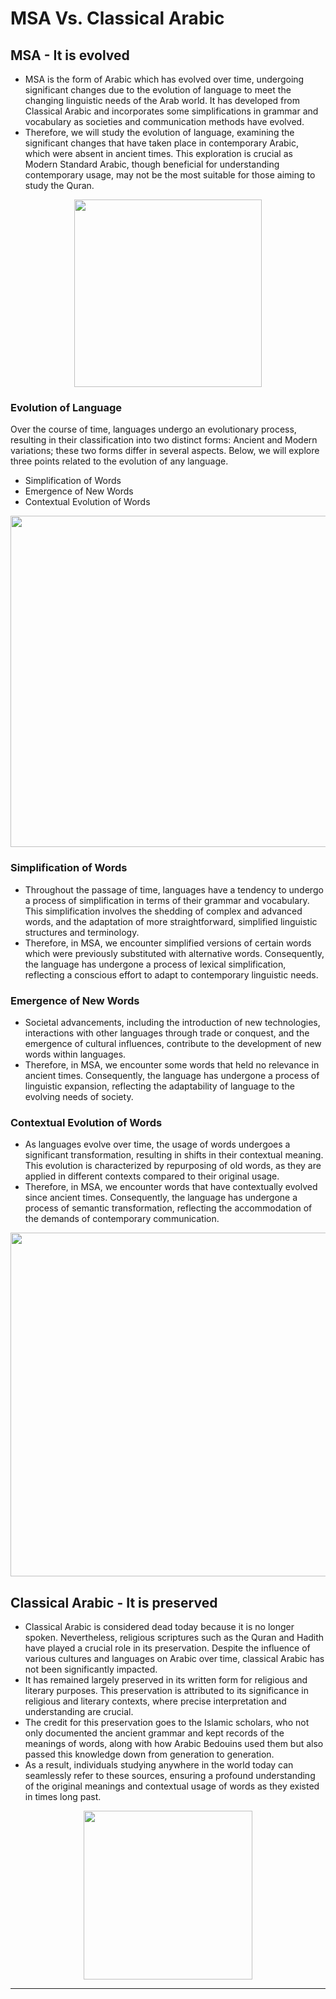 # MSA Vs. Classical Arabic

## MSA - It is evolved
- MSA is the form of Arabic which has evolved over time, undergoing significant changes due to the evolution of language to meet the changing linguistic needs of the Arab world. It has developed from Classical Arabic and incorporates some simplifications in grammar and vocabulary as societies and communication methods have evolved. 
- Therefore, we will study the evolution of language, examining the significant changes that have taken place in contemporary Arabic, which were absent in ancient times. This exploration is crucial as Modern Standard Arabic, though beneficial for understanding contemporary usage, may not be the most suitable for those aiming to study the Quran.

<p align="center">
  <img src="https://github.com/mdfnam/QnA/assets/156814846/24df8a13-f565-40c0-a0ab-96539d1a998c" width="300">
</p>

### Evolution of Language
Over the course of time, languages undergo an evolutionary process, resulting in their classification into two distinct forms: Ancient and Modern variations; these two forms differ in several aspects. Below, we will explore three points related to the evolution of any language.
- Simplification of Words
- Emergence of New Words
- Contextual Evolution of Words

<p align="center">
  <img src="https://github.com/mdfnam/QnA/assets/156814846/ae260d12-8301-4e15-a134-db09cf7fea17" width="530">
</p>

### Simplification of Words
- Throughout the passage of time, languages have a tendency to undergo a process of simplification in terms of their grammar and vocabulary. This simplification involves the shedding of complex and advanced words, and the adaptation of more straightforward, simplified linguistic structures and terminology.
- Therefore, in MSA, we encounter simplified versions of certain words which were previously substituted with alternative words. Consequently, the language has undergone a process of lexical simplification, reflecting a conscious effort to adapt to contemporary linguistic needs. 

### Emergence of New Words
- Societal advancements, including the introduction of new technologies, interactions with other languages through trade or conquest, and the emergence of cultural influences, contribute to the development of new words within languages.
- Therefore, in MSA, we encounter some words that held no relevance in ancient times. Consequently, the language has undergone a process of linguistic expansion, reflecting the adaptability of language to the evolving needs of society.

### Contextual Evolution of Words
- As languages evolve over time, the usage of words undergoes a significant transformation, resulting in shifts in their contextual meaning. This evolution is characterized by repurposing of old words, as they are applied in different contexts compared to their original usage.
- Therefore, in MSA, we encounter words that have contextually evolved since ancient times. Consequently, the language has undergone a process of semantic transformation, reflecting the accommodation of the demands of contemporary communication.

<p align="center">
  <img src="https://github.com/mdfnam/QnA/assets/156814846/b285e8e1-76f3-4700-8d96-d38f4a589b67" width="550">
</p>

## Classical Arabic - It is preserved
- Classical Arabic is considered dead today because it is no longer spoken. Nevertheless, religious scriptures such as the Quran and Hadith have played a crucial role in its preservation. Despite the influence of various cultures and languages on Arabic over time, classical Arabic has not been significantly impacted.
- It has remained largely preserved in its written form for religious and literary purposes. This preservation is attributed to its significance in religious and literary contexts, where precise interpretation and understanding are crucial.
- The credit for this preservation goes to the Islamic scholars, who not only documented the ancient grammar and kept records of the meanings of words, along with how Arabic Bedouins used them but also passed this knowledge down from generation to generation.
- As a result, individuals studying anywhere in the world today can seamlessly refer to these sources, ensuring a profound understanding of the original meanings and contextual usage of words as they existed in times long past.

<p align="center">
  <img src="https://github.com/mdfnam/QnA/assets/156814846/1ea1ce7c-4898-4f3a-a0f7-9abb350794db" width="270">
</p>

---
